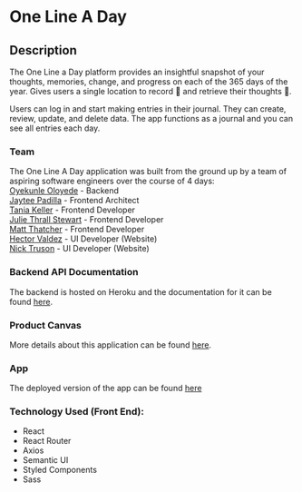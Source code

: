 # One Line A Day

## Description
The One Line a Day platform provides an insightful snapshot of your thoughts, memories, change, and progress on each of the 365 days of the year. Gives users a single location to record 📖 and retrieve their thoughts 💭.

Users can log in and start making entries in their journal. They can create, review, update, and delete data. The app functions as a journal and you can see all entries each day.

### Team
The One Line A Day application was built from the ground up by a team of aspiring software engineers over the course of 4 days:  
[Oyekunle Oloyede](https://github.com/Oyekunle-Mark) - Backend  
[Jaytee Padilla](https://github.com/jaytee-padilla) - Frontend Architect  
[Tania Keller](https://github.com/taniamichelle) - Frontend Developer  
[Julie Thrall Stewart](https://github.com/juliethrallstewart) - Frontend Developer  
[Matt Thatcher](https://github.com/mmthatch12) - Frontend Developer  
[Hector Valdez](https://github.com/Haloking1212) - UI Developer (Website)  
[Nick Truson](https://github.com/NicholasTruson) - UI Developer (Website)

### Backend API Documentation
The backend is hosted on Heroku and the documentation for it can be found [here](https://github.com/build-one-line-a-day/Backend---Oyekunle-Oloyede).

### Product Canvas
More details about this application can be found [here](https://docs.google.com/document/d/1mFvWEOCd_6gqtvXvuhoplttwhID9spLfAroH7XvNO4w/edit?usp=sharing).

### App
The deployed version of the app can be found [here](https://one-line-a-day-app.netlify.app/)

### Technology Used (Front End):
- React  
- React Router  
- Axios  
- Semantic UI  
- Styled Components  
- Sass  
